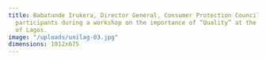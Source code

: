 ```yaml
---
title: Babatunde Irukera, Director General, Consumer Protection Council (CPC) addressing
  participants during a workshop on the importance of “Quality” at the University
  of Lagos.
image: "/uploads/unilag-03.jpg"
dimensions: 1012x675
---
```


